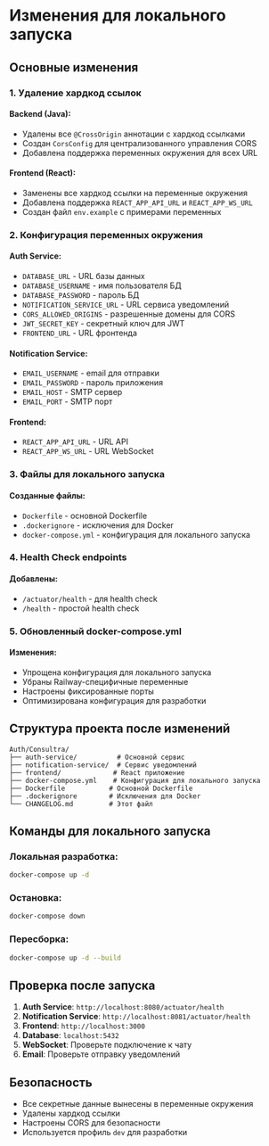 # Изменения для локального запуска

## Основные изменения

### 1. Удаление хардкод ссылок

#### Backend (Java):
- Удалены все `@CrossOrigin` аннотации с хардкод ссылками
- Создан `CorsConfig` для централизованного управления CORS
- Добавлена поддержка переменных окружения для всех URL

#### Frontend (React):
- Заменены все хардкод ссылки на переменные окружения
- Добавлена поддержка `REACT_APP_API_URL` и `REACT_APP_WS_URL`
- Создан файл `env.example` с примерами переменных

### 2. Конфигурация переменных окружения

#### Auth Service:
- `DATABASE_URL` - URL базы данных
- `DATABASE_USERNAME` - имя пользователя БД
- `DATABASE_PASSWORD` - пароль БД
- `NOTIFICATION_SERVICE_URL` - URL сервиса уведомлений
- `CORS_ALLOWED_ORIGINS` - разрешенные домены для CORS
- `JWT_SECRET_KEY` - секретный ключ для JWT
- `FRONTEND_URL` - URL фронтенда

#### Notification Service:
- `EMAIL_USERNAME` - email для отправки
- `EMAIL_PASSWORD` - пароль приложения
- `EMAIL_HOST` - SMTP сервер
- `EMAIL_PORT` - SMTP порт

#### Frontend:
- `REACT_APP_API_URL` - URL API
- `REACT_APP_WS_URL` - URL WebSocket

### 3. Файлы для локального запуска

#### Созданные файлы:
- `Dockerfile` - основной Dockerfile
- `.dockerignore` - исключения для Docker
- `docker-compose.yml` - конфигурация для локального запуска

### 4. Health Check endpoints

#### Добавлены:
- `/actuator/health` - для health check
- `/health` - простой health check

### 5. Обновленный docker-compose.yml

#### Изменения:
- Упрощена конфигурация для локального запуска
- Убраны Railway-специфичные переменные
- Настроены фиксированные порты
- Оптимизирована конфигурация для разработки

## Структура проекта после изменений

```
Auth/Consultra/
├── auth-service/          # Основной сервис
├── notification-service/  # Сервис уведомлений
├── frontend/             # React приложение
├── docker-compose.yml    # Конфигурация для локального запуска
├── Dockerfile           # Основной Dockerfile
├── .dockerignore        # Исключения для Docker
└── CHANGELOG.md         # Этот файл
```

## Команды для локального запуска

### Локальная разработка:
```bash
docker-compose up -d
```

### Остановка:
```bash
docker-compose down
```

### Пересборка:
```bash
docker-compose up -d --build
```

## Проверка после запуска

1. **Auth Service**: `http://localhost:8080/actuator/health`
2. **Notification Service**: `http://localhost:8081/actuator/health`
3. **Frontend**: `http://localhost:3000`
4. **Database**: `localhost:5432`
5. **WebSocket**: Проверьте подключение к чату
6. **Email**: Проверьте отправку уведомлений

## Безопасность

- Все секретные данные вынесены в переменные окружения
- Удалены хардкод ссылки
- Настроены CORS для безопасности
- Используется профиль `dev` для разработки 